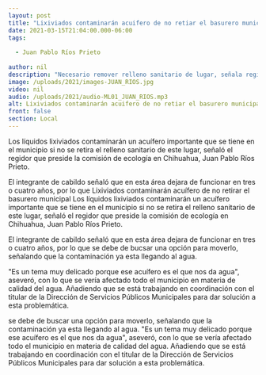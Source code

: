 ```yaml
---
layout: post
title: "Lixiviados contaminarán acuifero de no retiar el basurero municipal"
date: 2021-03-15T21:04:00.000-06:00
tags:
  
  - Juan Pablo Ríos Prieto
  
author: nil
description: "Necesario remover relleno sanitario de lugar, señala regidor del Partido Verde."
image: /uploads/2021/images-JUAN_RIOS.jpg
video: nil
audio: /uploads/2021/audio-ML01_JUAN_RIOS.mp3
alt: Lixiviados contaminarán acuifero de no retiar el basurero municipal
front: false
section: Local
---
```


Los líquidos lixiviados contaminarán un acuífero importante que se tiene en el municipio si no se retira el relleno sanitario de este lugar, señaló el regidor que preside la comisión de ecología en Chihuahua, Juan Pablo Ríos Prieto.

El integrante de cabildo señaló que en esta área dejara de funcionar en tres o cuatro años, por lo que Lixiviados contaminarán acuífero de no retirar el basurero municipal
Los líquidos lixiviados contaminarán un acuífero importante que se tiene en el municipio si no se retira el relleno sanitario de este lugar, señaló el regidor que preside la comisión de ecología en Chihuahua, Juan Pablo Ríos Prieto.

El integrante de cabildo señaló que en esta área dejara de funcionar en tres o cuatro años, por lo que se debe de bucsar una opción para moverlo, señalando que la contaminación ya esta llegando al agua.

"Es un tema muy delicado porque ese acuífero es el que nos da agua", aseveró, con lo que se vería afectado todo el municipio en materia de calidad del agua. Añadiendo que se está trabajando en coordinación con el titular de la Dirección de Servicios Públicos Municipales para dar solución a esta problemática.

se debe de buscar una opción para moverlo, señalando que la contaminación ya esta llegando al agua.
"Es un tema muy delicado porque ese acuífero es el que nos da agua", aseveró, con lo que se vería afectado todo el municipio en materia de calidad del agua. Añadiendo que se está trabajando en coordinación con el titular de la Dirección de Servicios Públicos Municipales para dar solución a esta problemática.
